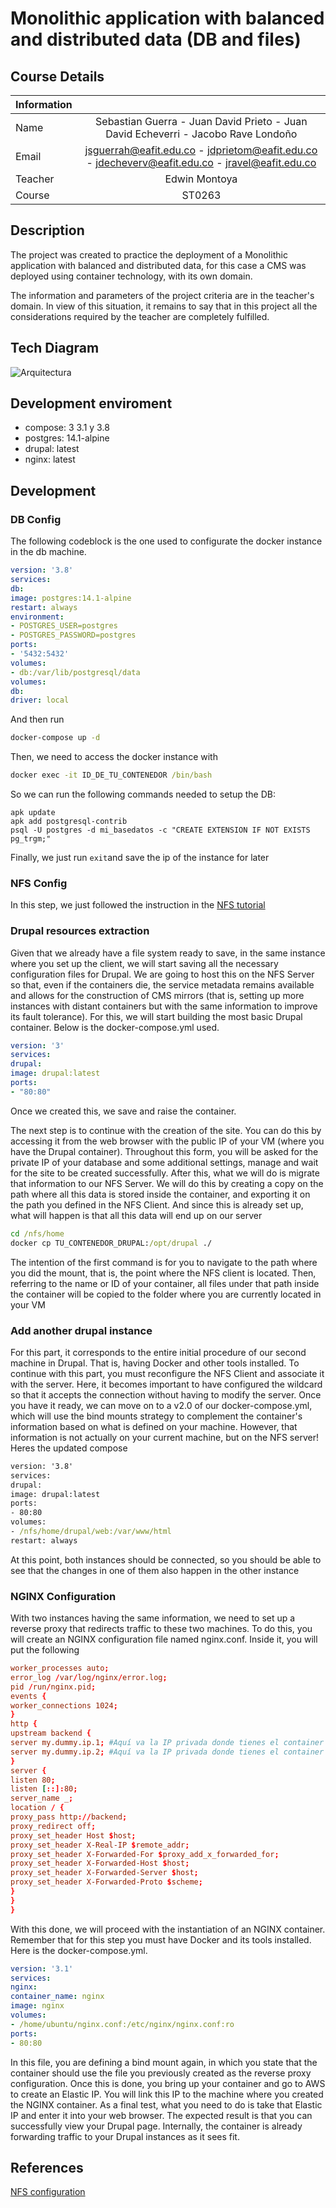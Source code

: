 # Monolithic application with balanced and distributed data (DB and files)


## Course Details


| Information  |                   |
|--------------|      :-----:      |
| Name    | Sebastian Guerra - Juan David Prieto - Juan David Echeverri - Jacobo Rave Londoño |
| Email   | jsguerrah@eafit.edu.co - jdprietom@eafit.edu.co - jdecheverv@eafit.edu.co - jravel@eafit.edu.co |
| Teacher | Edwin Montoya          |
| Course  | ST0263                 |

## Description

The project was created to practice the deployment of a Monolithic application with balanced and distributed data, for this case a CMS was deployed using container technology, with its own domain.

The information and parameters of the project criteria are in the teacher's domain. In view of this situation, it remains to say that in this project all the considerations required by the teacher are completely fulfilled.

## Tech Diagram
![Arquitectura](https://github.com/Jguerra47/jsguerrah-st0263/assets/63611163/bc4a9243-57fb-4c1b-a701-b1726c95a19b)

## Development enviroment

- compose: 3 3.1 y 3.8
- postgres: 14.1-alpine
- drupal: latest
- nginx: latest

## Development
### DB Config
The following codeblock is the one used to configurate the docker instance in the db machine. 
```yml
version: '3.8'
services:
db:
image: postgres:14.1-alpine
restart: always
environment:
- POSTGRES_USER=postgres
- POSTGRES_PASSWORD=postgres
ports:
- '5432:5432'
volumes:
- db:/var/lib/postgresql/data
volumes:
db:
driver: local
```
And then run 
```cmd
docker-compose up -d
```

Then, we need to access the docker instance with 
```cmd
docker exec -it ID_DE_TU_CONTENEDOR /bin/bash
```
So we can run the following commands needed to setup the DB:
```
apk update
apk add postgresql-contrib
psql -U postgres -d mi_basedatos -c "CREATE EXTENSION IF NOT EXISTS pg_trgm;"
```
Finally, we just run `exit`and save the ip of the instance for later

### NFS Config

In this step, we just followed the instruction in the [NFS tutorial](https://www.digitalocean.com/community/tutorials/how-to-set-up-an-nfs-mount-on-ubuntu-20-04#step-7-mounting-the-remote-nfs-directories-at-boot)

### Drupal resources extraction
Given that we already have a file system ready to save, in the same instance where you set up the client, we will start saving all the necessary configuration files for Drupal. We are going to host this on the NFS Server so that, even if the containers die, the service metadata remains available and allows for the construction of CMS mirrors (that is, setting up more instances with distant containers but with the same information to improve its fault tolerance).
For this, we will start building the most basic Drupal container. Below is the docker-compose.yml used.

```yml
version: '3'
services:
drupal:
image: drupal:latest
ports:
- "80:80"
```
Once we created this, we save and raise the container.

The next step is to continue with the creation of the site. You can do this by accessing it from the web browser with the public IP of your VM (where you have the Drupal container). Throughout this form, you will be asked for the private IP of your database and some additional settings, manage and wait for the site to be created successfully.
After this, what we will do is migrate that information to our NFS Server. We will do this by creating a copy on the path where all this data is stored inside the container, and exporting it on the path you defined in the NFS Client. And since this is already set up, what will happen is that all this data will end up on our server

```cmd
cd /nfs/home
docker cp TU_CONTENEDOR_DRUPAL:/opt/drupal ./
```

The intention of the first command is for you to navigate to the path where you did the mount, that is, the point where the NFS client is located. Then, referring to the name or ID of your container, all files under that path inside the container will be copied to the folder where you are currently located in your VM

### Add another drupal instance
For this part, it corresponds to the entire initial procedure of our second machine in Drupal. That is, having Docker and other tools installed. To continue with this part, you must reconfigure the NFS Client and associate it with the server. Here, it becomes important to have configured the wildcard so that it accepts the connection without having to modify the server. Once you have it ready, we can move on to a v2.0 of our docker-compose.yml, which will use the bind mounts strategy to complement the container's information based on what is defined on your machine. However, that information is not actually on your current machine, but on the NFS server! Heres the updated compose

```cmd
version: '3.8'
services:
drupal:
image: drupal:latest
ports:
- 80:80
volumes:
- /nfs/home/drupal/web:/var/www/html
restart: always
```

At this point, both instances should be connected, so you should be able to see that the changes in one of them also happen in the other instance

### NGINX Configuration
With two instances having the same information, we need to set up a reverse proxy that redirects traffic to these two machines.
To do this, you will create an NGINX configuration file named nginx.conf.
Inside it, you will put the following
```conf
worker_processes auto;
error_log /var/log/nginx/error.log;
pid /run/nginx.pid;
events {
worker_connections 1024;
}
http {
upstream backend {
server my.dummy.ip.1; #Aquí va la IP privada donde tienes el container 1
server my.dummy.ip.2; #Aquí va la IP privada donde tienes el container 2
}
server {
listen 80;
listen [::]:80;
server_name _;
location / {
proxy_pass http://backend;
proxy_redirect off;
proxy_set_header Host $host;
proxy_set_header X-Real-IP $remote_addr;
proxy_set_header X-Forwarded-For $proxy_add_x_forwarded_for;
proxy_set_header X-Forwarded-Host $host;
proxy_set_header X-Forwarded-Server $host;
proxy_set_header X-Forwarded-Proto $scheme;
}
}
}
```
With this done, we will proceed with the instantiation of an NGINX container. Remember that for this step you must have Docker and its tools installed. Here is the docker-compose.yml.
```yml
version: '3.1'
services:
nginx:
container_name: nginx
image: nginx
volumes:
- /home/ubuntu/nginx.conf:/etc/nginx/nginx.conf:ro
ports:
- 80:80
```

In this file, you are defining a bind mount again, in which you state that the container should use the file you previously created as the reverse proxy configuration.
Once this is done, you bring up your container and go to AWS to create an Elastic IP. You will link this IP to the machine where you created the NGINX container.
As a final test, what you need to do is take that Elastic IP and enter it into your web browser. The expected result is that you can successfully view your Drupal page. Internally, the container is already forwarding traffic to your Drupal instances as it sees fit.

## References
[NFS configuration](https://www.digitalocean.com/community/tutorials/how-to-set-up-an-nfs-mount-on-ubuntu-20-04#step-7-mounting-the-remote-nfs-directories-at-boot)
